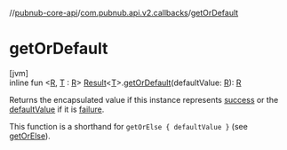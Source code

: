 //[pubnub-core-api](../../index.md)/[com.pubnub.api.v2.callbacks](index.md)/[getOrDefault](get-or-default.md)

# getOrDefault

[jvm]\
inline fun &lt;[R](get-or-default.md), [T](get-or-default.md) : [R](get-or-default.md)&gt; [Result](-result/index.md)&lt;[T](get-or-default.md)&gt;.[getOrDefault](get-or-default.md)(defaultValue: [R](get-or-default.md)): [R](get-or-default.md)

Returns the encapsulated value if this instance represents [success](-result/is-success.md) or the [defaultValue](get-or-default.md) if it is [failure](-result/is-failure.md).

This function is a shorthand for `getOrElse { defaultValue }` (see [getOrElse](get-or-else.md)).
